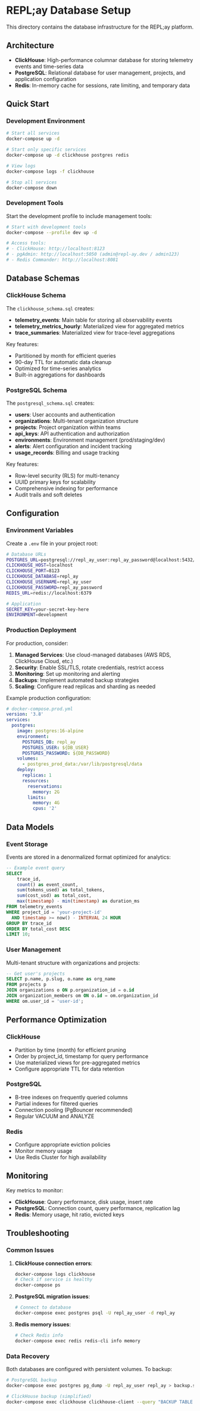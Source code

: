 # REPL;ay Database Setup

This directory contains the database infrastructure for the REPL;ay platform.

## Architecture

- **ClickHouse**: High-performance columnar database for storing telemetry events and time-series data
- **PostgreSQL**: Relational database for user management, projects, and application configuration
- **Redis**: In-memory cache for sessions, rate limiting, and temporary data

## Quick Start

### Development Environment

```bash
# Start all services
docker-compose up -d

# Start only specific services  
docker-compose up -d clickhouse postgres redis

# View logs
docker-compose logs -f clickhouse

# Stop all services
docker-compose down
```

### Development Tools

Start the development profile to include management tools:

```bash
# Start with development tools
docker-compose --profile dev up -d

# Access tools:
# - ClickHouse: http://localhost:8123
# - pgAdmin: http://localhost:5050 (admin@repl-ay.dev / admin123)
# - Redis Commander: http://localhost:8081
```

## Database Schemas

### ClickHouse Schema

The `clickhouse_schema.sql` creates:

- **telemetry_events**: Main table for storing all observability events
- **telemetry_metrics_hourly**: Materialized view for aggregated metrics
- **trace_summaries**: Materialized view for trace-level aggregations

Key features:
- Partitioned by month for efficient queries
- 90-day TTL for automatic data cleanup
- Optimized for time-series analytics
- Built-in aggregations for dashboards

### PostgreSQL Schema

The `postgresql_schema.sql` creates:

- **users**: User accounts and authentication
- **organizations**: Multi-tenant organization structure
- **projects**: Project organization within teams
- **api_keys**: API authentication and authorization
- **environments**: Environment management (prod/staging/dev)
- **alerts**: Alert configuration and incident tracking
- **usage_records**: Billing and usage tracking

Key features:
- Row-level security (RLS) for multi-tenancy
- UUID primary keys for scalability
- Comprehensive indexing for performance
- Audit trails and soft deletes

## Configuration

### Environment Variables

Create a `.env` file in your project root:

```bash
# Database URLs
POSTGRES_URL=postgresql://repl_ay_user:repl_ay_password@localhost:5432/repl_ay
CLICKHOUSE_HOST=localhost
CLICKHOUSE_PORT=8123
CLICKHOUSE_DATABASE=repl_ay
CLICKHOUSE_USERNAME=repl_ay_user
CLICKHOUSE_PASSWORD=repl_ay_password
REDIS_URL=redis://localhost:6379

# Application
SECRET_KEY=your-secret-key-here
ENVIRONMENT=development
```

### Production Deployment

For production, consider:

1. **Managed Services**: Use cloud-managed databases (AWS RDS, ClickHouse Cloud, etc.)
2. **Security**: Enable SSL/TLS, rotate credentials, restrict access
3. **Monitoring**: Set up monitoring and alerting
4. **Backups**: Implement automated backup strategies
5. **Scaling**: Configure read replicas and sharding as needed

Example production configuration:

```yaml
# docker-compose.prod.yml
version: '3.8'
services:
  postgres:
    image: postgres:16-alpine
    environment:
      POSTGRES_DB: repl_ay
      POSTGRES_USER: ${DB_USER}
      POSTGRES_PASSWORD: ${DB_PASSWORD}
    volumes:
      - postgres_prod_data:/var/lib/postgresql/data
    deploy:
      replicas: 1
      resources:
        reservations:
          memory: 2G
        limits:
          memory: 4G
          cpus: '2'
```

## Data Models

### Event Storage

Events are stored in a denormalized format optimized for analytics:

```sql
-- Example event query
SELECT 
    trace_id,
    count() as event_count,
    sum(tokens_used) as total_tokens,
    sum(cost_usd) as total_cost,
    max(timestamp) - min(timestamp) as duration_ms
FROM telemetry_events 
WHERE project_id = 'your-project-id'
  AND timestamp >= now() - INTERVAL 24 HOUR
GROUP BY trace_id
ORDER BY total_cost DESC
LIMIT 10;
```

### User Management

Multi-tenant structure with organizations and projects:

```sql
-- Get user's projects
SELECT p.name, p.slug, o.name as org_name
FROM projects p
JOIN organizations o ON p.organization_id = o.id  
JOIN organization_members om ON o.id = om.organization_id
WHERE om.user_id = 'user-id';
```

## Performance Optimization

### ClickHouse

- Partition by time (month) for efficient pruning
- Order by project_id, timestamp for query performance
- Use materialized views for pre-aggregated metrics
- Configure appropriate TTL for data retention

### PostgreSQL

- B-tree indexes on frequently queried columns
- Partial indexes for filtered queries
- Connection pooling (PgBouncer recommended)
- Regular VACUUM and ANALYZE

### Redis

- Configure appropriate eviction policies
- Monitor memory usage
- Use Redis Cluster for high availability

## Monitoring

Key metrics to monitor:

- **ClickHouse**: Query performance, disk usage, insert rate
- **PostgreSQL**: Connection count, query performance, replication lag  
- **Redis**: Memory usage, hit ratio, evicted keys

## Troubleshooting

### Common Issues

1. **ClickHouse connection errors**:
   ```bash
   docker-compose logs clickhouse
   # Check if service is healthy
   docker-compose ps
   ```

2. **PostgreSQL migration issues**:
   ```bash
   # Connect to database
   docker-compose exec postgres psql -U repl_ay_user -d repl_ay
   ```

3. **Redis memory issues**:
   ```bash
   # Check Redis info
   docker-compose exec redis redis-cli info memory
   ```

### Data Recovery

Both databases are configured with persistent volumes. To backup:

```bash
# PostgreSQL backup
docker-compose exec postgres pg_dump -U repl_ay_user repl_ay > backup.sql

# ClickHouse backup (simplified)
docker-compose exec clickhouse clickhouse-client --query "BACKUP TABLE telemetry_events TO Disk('backups', 'backup.zip')"
```
